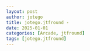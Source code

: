 ```yaml
---
layout: post
author: jotego
title: jotego.jtfround - 
date: 2025-01-01
categories: [Arcade, jtfround]
tags: [jotego.jtfround]
---
```


